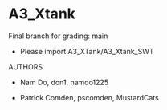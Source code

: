 # A3_Xtank

Final branch for grading: main
  - Please import A3_XTank/A3_Xtank_SWT

AUTHORS

  - Nam Do, don1, namdo1225
  
  - Patrick Comden, pscomden, MustardCats

